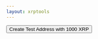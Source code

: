 ```yaml
---
layout: xrptools
---
```

   
<script src="https://unpkg.com/ripple-lib@1.10.0/build/ripple-latest-min.js"></script>

<div class="container-sm mt-3">
    <form class="row g-3" onsubmit="setOutput(''); generateTestAddressWithXRP(); return false;">
        <div class="col-auto">
            <button type="submit" class="btn btn-primary mb-3">Create Test Address with 1000 XRP</button>
        </div>
    </form>
</div>

<div class="container sm mt-3">
    <pre>
        <samp id="results">
        </samp>
    </pre>
</div>

<script>

async function postData(url = '', data = {}) {
  // Default options are marked with *
  const response = await fetch(url, {
    method: 'POST', // *GET, POST, PUT, DELETE, etc.
    // mode: 'no-cors', // no-cors, *cors, same-origin
    // cache: 'no-cache', // *default, no-cache, reload, force-cache, only-if-cached
    // credentials: 'same-origin', // include, *same-origin, omit
    // headers: {
    //     'Accept': 'application/json',
    //     'Content-Type': 'application/json'
    //           // 'Content-Type': 'application/x-www-form-urlencoded',
    // },
    // redirect: 'follow', // manual, *follow, error
    // referrerPolicy: 'no-referrer', // no-referrer, *no-referrer-when-downgrade, origin, origin-when-cross-origin, same-origin, strict-origin, strict-origin-when-cross-origin, unsafe-url
    // body: JSON.stringify(data) // body data type must match "Content-Type" header
  });
  return response.json(); // parses JSON response into native JavaScript objects
}

function generateTestAddressWithXRP() {
    postData('https://faucet.altnet.rippletest.net/accounts')
    .then(data => {
        console.log(data); // JSON data parsed by `data.json()` call
        setOutput(JSON.stringify(data, null, ' ').replace(/[{}]/g,""));
    });
}

    function setErrorMessage(message) {
        if (message.includes('instance.address is not exactly one from')) {
            setOutput("Invalid address");
        }
        else {
            setOutput(message);
        }
    }

    function setOutput(output) {
        document.getElementById('results').innerHTML = output;
    }
</script>

